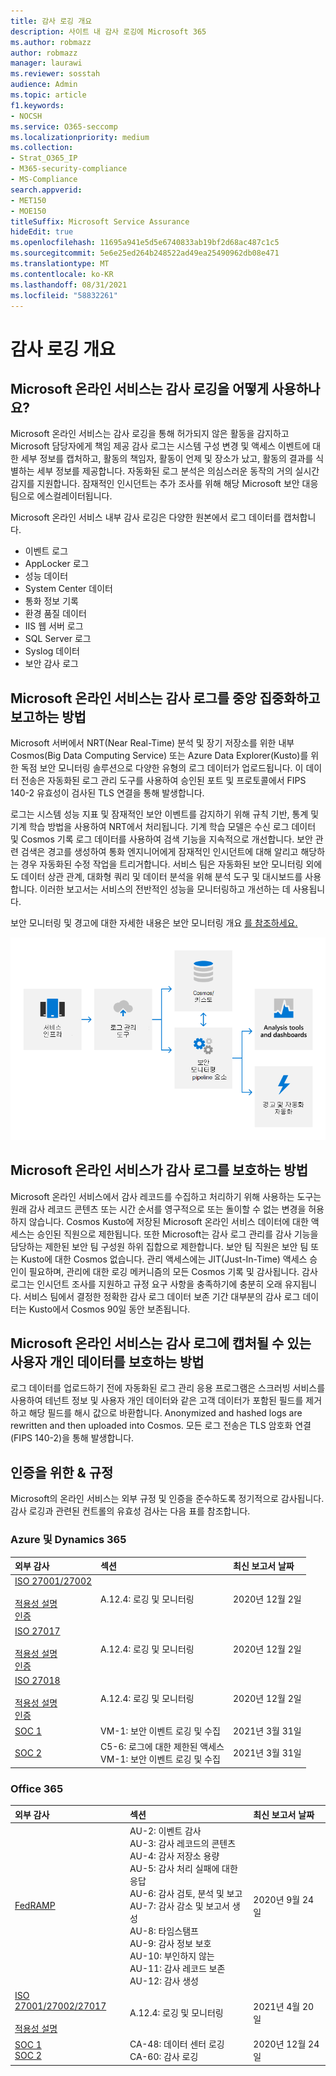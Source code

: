 ```yaml
---
title: 감사 로깅 개요
description: 사이트 내 감사 로깅에 Microsoft 365
ms.author: robmazz
author: robmazz
manager: laurawi
ms.reviewer: sosstah
audience: Admin
ms.topic: article
f1.keywords:
- NOCSH
ms.service: O365-seccomp
ms.localizationpriority: medium
ms.collection:
- Strat_O365_IP
- M365-security-compliance
- MS-Compliance
search.appverid:
- MET150
- MOE150
titleSuffix: Microsoft Service Assurance
hideEdit: true
ms.openlocfilehash: 11695a941e5d5e6740833ab19bf2d68ac487c1c5
ms.sourcegitcommit: 5e6e25ed264b248522ad49ea25490962db08e471
ms.translationtype: MT
ms.contentlocale: ko-KR
ms.lasthandoff: 08/31/2021
ms.locfileid: "58832261"
---
```

# <a name="audit-logging-overview"></a>감사 로깅 개요

## <a name="how-do-microsoft-online-services-employ-audit-logging"></a>Microsoft 온라인 서비스는 감사 로깅을 어떻게 사용하나요?

Microsoft 온라인 서비스는 감사 로깅을 통해 허가되지 않은 활동을 감지하고 Microsoft 담당자에게 책임 제공 감사 로그는 시스템 구성 변경 및 액세스 이벤트에 대한 세부 정보를 캡처하고, 활동의 책임자, 활동이 언제 및 장소가 났고, 활동의 결과를 식별하는 세부 정보를 제공합니다. 자동화된 로그 분석은 의심스러운 동작의 거의 실시간 감지를 지원합니다. 잠재적인 인시던트는 추가 조사를 위해 해당 Microsoft 보안 대응 팀으로 에스컬레이터됩니다.

Microsoft 온라인 서비스 내부 감사 로깅은 다양한 원본에서 로그 데이터를 캡처합니다.

- 이벤트 로그
- AppLocker 로그
- 성능 데이터
- System Center 데이터
- 통화 정보 기록
- 환경 품질 데이터
- IIS 웹 서버 로그
- SQL Server 로그
- Syslog 데이터
- 보안 감사 로그

## <a name="how-do-microsoft-online-services-centralize-and-report-on-audit-logs"></a>Microsoft 온라인 서비스는 감사 로그를 중앙 집중화하고 보고하는 방법

Microsoft 서버에서 NRT(Near Real-Time) 분석 및 장기 저장소를 위한 내부 Cosmos(Big Data Computing Service) 또는 Azure Data Explorer(Kusto)를 위한 독점 보안 모니터링 솔루션으로 다양한 유형의 로그 데이터가 업로드됩니다. 이 데이터 전송은 자동화된 로그 관리 도구를 사용하여 승인된 포트 및 프로토콜에서 FIPS 140-2 유효성이 검사된 TLS 연결을 통해 발생합니다.

로그는 시스템 성능 지표 및 잠재적인 보안 이벤트를 감지하기 위해 규칙 기반, 통계 및 기계 학습 방법을 사용하여 NRT에서 처리됩니다. 기계 학습 모델은 수신 로그 데이터 및 Cosmos 기록 로그 데이터를 사용하여 검색 기능을 지속적으로 개선합니다. 보안 관련 검색은 경고를 생성하여 통화 엔지니어에게 잠재적인 인시던트에 대해 알리고 해당하는 경우 자동화된 수정 작업을 트리거합니다. 서비스 팀은 자동화된 보안 모니터링 외에도 데이터 상관 관계, 대화형 쿼리 및 데이터 분석을 위해 분석 도구 및 대시보드를 사용합니다. 이러한 보고서는 서비스의 전반적인 성능을 모니터링하고 개선하는 데 사용됩니다.

보안 모니터링 및 경고에 대한 자세한 내용은 보안 모니터링 개요 [를 참조하세요.](assurance-security-monitoring.md)

![데이터 흐름 감사.](../media/assurance-audit-data-flow.png)

## <a name="how-do-microsoft-online-services-protect-audit-logs"></a>Microsoft 온라인 서비스가 감사 로그를 보호하는 방법

Microsoft 온라인 서비스에서 감사 레코드를 수집하고 처리하기 위해 사용하는 도구는 원래 감사 레코드 콘텐츠 또는 시간 순서를 영구적으로 또는 돌이할 수 없는 변경을 허용하지 않습니다. Cosmos Kusto에 저장된 Microsoft 온라인 서비스 데이터에 대한 액세스는 승인된 직원으로 제한됩니다. 또한 Microsoft는 감사 로그 관리를 감사 기능을 담당하는 제한된 보안 팀 구성원 하위 집합으로 제한합니다. 보안 팀 직원은 보안 팀 또는 Kusto에 대한 Cosmos 없습니다. 관리 액세스에는 JIT(Just-In-Time) 액세스 승인이 필요하며, 관리에 대한 로깅 메커니즘의 모든 Cosmos 기록 및 감사됩니다. 감사 로그는 인시던트 조사를 지원하고 규정 요구 사항을 충족하기에 충분히 오래 유지됩니다. 서비스 팀에서 결정한 정확한 감사 로그 데이터 보존 기간 대부분의 감사 로그 데이터는 Kusto에서 Cosmos 90일 동안 보존됩니다.

## <a name="how-do-microsoft-online-services-protect-user-personal-data-that-may-be-captured-in-audit-logs"></a>Microsoft 온라인 서비스는 감사 로그에 캡처될 수 있는 사용자 개인 데이터를 보호하는 방법

로그 데이터를 업로드하기 전에 자동화된 로그 관리 응용 프로그램은 스크러빙 서비스를 사용하여 테넌트 정보 및 사용자 개인 데이터와 같은 고객 데이터가 포함된 필드를 제거하고 해당 필드를 해시 값으로 바환합니다. Anonymized and hashed logs are rewritten and then uploaded into Cosmos. 모든 로그 전송은 TLS 암호화 연결(FIPS 140-2)을 통해 발생합니다.

## <a name="related-external-regulations--certifications"></a>인증을 위한 & 규정

Microsoft의 온라인 서비스는 외부 규정 및 인증을 준수하도록 정기적으로 감사됩니다. 감사 로깅과 관련된 컨트롤의 유효성 검사는 다음 표를 참조합니다.

### <a name="azure-and-dynamics-365"></a>Azure 및 Dynamics 365

| **외부 감사** | **섹션** | **최신 보고서 날짜** |
|:--------------------|:------------|:-----------------------|
| [ISO 27001/27002](https://servicetrust.microsoft.com/ViewPage/MSComplianceGuideV3?command=Download&downloadType=Document&downloadId=e9116047-f327-430c-a83f-166b7e561ad6&tab=7027ead0-3d6b-11e9-b9e1-290b1eb4cdeb&docTab=7027ead0-3d6b-11e9-b9e1-290b1eb4cdeb_ISO_Reports) <br><br> [적용성 설명](https://servicetrust.microsoft.com/ViewPage/MSComplianceGuideV3?command=Download&downloadType=Document&downloadId=00af6c3e-7f3e-4e0d-8b0e-79f45ef2cef1&tab=7027ead0-3d6b-11e9-b9e1-290b1eb4cdeb&docTab=7027ead0-3d6b-11e9-b9e1-290b1eb4cdeb_ISO_Reports) <br> [인증](https://servicetrust.microsoft.com/ViewPage/MSComplianceGuideV3?command=Download&downloadType=Document&downloadId=d7af5304-3a31-40e6-9abb-e26352305d41&tab=7027ead0-3d6b-11e9-b9e1-290b1eb4cdeb&docTab=7027ead0-3d6b-11e9-b9e1-290b1eb4cdeb_ISO_Reports) | A.12.4: 로깅 및 모니터링 | 2020년 12월 2일 |
| [ISO 27017](https://servicetrust.microsoft.com/ViewPage/MSComplianceGuideV3?command=Download&downloadType=Document&downloadId=e9116047-f327-430c-a83f-166b7e561ad6&tab=7027ead0-3d6b-11e9-b9e1-290b1eb4cdeb&docTab=7027ead0-3d6b-11e9-b9e1-290b1eb4cdeb_ISO_Reports) <br><br> [적용성 설명](https://servicetrust.microsoft.com/ViewPage/MSComplianceGuideV3?command=Download&downloadType=Document&downloadId=a3bca0ac-867d-4204-b66b-13665f5f1e8d&tab=7027ead0-3d6b-11e9-b9e1-290b1eb4cdeb&docTab=7027ead0-3d6b-11e9-b9e1-290b1eb4cdeb_ISO_Reports) <br> [인증](https://servicetrust.microsoft.com/ViewPage/MSComplianceGuideV3?command=Download&downloadType=Document&downloadId=25718a8a-f34d-41e1-a95a-c49246508787&tab=7027ead0-3d6b-11e9-b9e1-290b1eb4cdeb&docTab=7027ead0-3d6b-11e9-b9e1-290b1eb4cdeb_ISO_Reports) | A.12.4: 로깅 및 모니터링 | 2020년 12월 2일 |
| [ISO 27018](https://servicetrust.microsoft.com/ViewPage/MSComplianceGuideV3?command=Download&downloadType=Document&downloadId=e9116047-f327-430c-a83f-166b7e561ad6&tab=7027ead0-3d6b-11e9-b9e1-290b1eb4cdeb&docTab=7027ead0-3d6b-11e9-b9e1-290b1eb4cdeb_ISO_Reports) <br><br> [적용성 설명](https://servicetrust.microsoft.com/ViewPage/MSComplianceGuideV3?command=Download&downloadType=Document&downloadId=00af6c3e-7f3e-4e0d-8b0e-79f45ef2cef1&tab=7027ead0-3d6b-11e9-b9e1-290b1eb4cdeb&docTab=7027ead0-3d6b-11e9-b9e1-290b1eb4cdeb_ISO_Reports) <br> [인증](https://servicetrust.microsoft.com/ViewPage/MSComplianceGuideV3?command=Download&downloadType=Document&downloadId=56904fc3-0942-4ff5-9eef-7cabc751a25c&tab=7027ead0-3d6b-11e9-b9e1-290b1eb4cdeb&docTab=7027ead0-3d6b-11e9-b9e1-290b1eb4cdeb_ISO_Reports) | A.12.4: 로깅 및 모니터링 | 2020년 12월 2일 |
| [SOC 1](https://servicetrust.microsoft.com/ViewPage/MSComplianceGuideV3?command=Download&downloadType=Document&downloadId=b8721ebd-af20-42fe-b22f-8332b0a19517&tab=7027ead0-3d6b-11e9-b9e1-290b1eb4cdeb&docTab=7027ead0-3d6b-11e9-b9e1-290b1eb4cdeb_SOC_%2F_SSAE_16_Reports) | VM-1: 보안 이벤트 로깅 및 수집 | 2021년 3월 31일 |
| [SOC 2](https://servicetrust.microsoft.com/ViewPage/MSComplianceGuideV3?command=Download&downloadType=Document&downloadId=234a0f57-83c1-4afc-a586-a0e7a59592f7&tab=7027ead0-3d6b-11e9-b9e1-290b1eb4cdeb&docTab=7027ead0-3d6b-11e9-b9e1-290b1eb4cdeb_SOC_%2F_SSAE_16_Reports) | C5-6: 로그에 대한 제한된 액세스 <br> VM-1: 보안 이벤트 로깅 및 수집 | 2021년 3월 31일 |

### <a name="office-365"></a>Office 365

| **외부 감사** | **섹션** | **최신 보고서 날짜** |
|:--------------------|:------------|:-----------------------|
| [FedRAMP](https://compliance.microsoft.com/compliancemanager) | AU-2: 이벤트 감사 <br> AU-3: 감사 레코드의 콘텐츠 <br> AU-4: 감사 저장소 용량 <br> AU-5: 감사 처리 실패에 대한 응답 <br> AU-6: 감사 검토, 분석 및 보고 <br> AU-7: 감사 감소 및 보고서 생성 <br> AU-8: 타임스탬프 <br> AU-9: 감사 정보 보호  <br> AU-10: 부인하지 않는 <br> AU-11: 감사 레코드 보존 <br> AU-12: 감사 생성  | 2020년 9월 24일 |
| [ISO 27001/27002/27017](https://servicetrust.microsoft.com/ViewPage/MSComplianceGuideV3?command=Download&downloadType=Document&downloadId=8d625374-4f2d-49f8-9d37-a4281ba98222&tab=7027ead0-3d6b-11e9-b9e1-290b1eb4cdeb&docTab=7027ead0-3d6b-11e9-b9e1-290b1eb4cdeb_ISO_Reports) <br><br> [적용성 설명](https://servicetrust.microsoft.com/ViewPage/MSComplianceGuideV3?command=Download&downloadType=Document&downloadId=c0df4ce8-c77e-4183-84eb-c8688470d8b1&tab=7027ead0-3d6b-11e9-b9e1-290b1eb4cdeb&docTab=7027ead0-3d6b-11e9-b9e1-290b1eb4cdeb_ISO_Reports) | A.12.4: 로깅 및 모니터링 | 2021년 4월 20일 |
| [SOC 1](https://servicetrust.microsoft.com/ViewPage/MSComplianceGuideV3?command=Download&downloadType=Document&downloadId=90df3f9c-3aaf-4dbf-99d0-ca9f2991721b&tab=7027ead0-3d6b-11e9-b9e1-290b1eb4cdeb&docTab=7027ead0-3d6b-11e9-b9e1-290b1eb4cdeb_SOC_%2F_SSAE_16_Reports) <br> [SOC 2](https://servicetrust.microsoft.com/ViewPage/MSComplianceGuideV3?command=Download&downloadType=Document&downloadId=a73c1738-7892-42b7-acd3-87b6371c53f6&tab=7027ead0-3d6b-11e9-b9e1-290b1eb4cdeb&docTab=7027ead0-3d6b-11e9-b9e1-290b1eb4cdeb_SOC_%2F_SSAE_16_Reports) | CA-48: 데이터 센터 로깅 <br> CA-60: 감사 로깅 | 2020년 12월 24일 |
